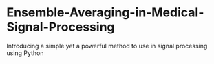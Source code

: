 # Ensemble-Averaging-in-Medical-Signal-Processing
Introducing a simple yet a powerful method to use in signal processing using Python

